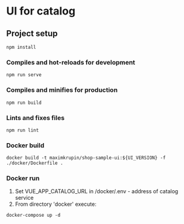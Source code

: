 # UI for catalog

## Project setup
```
npm install
```

### Compiles and hot-reloads for development
```
npm run serve
```

### Compiles and minifies for production
```
npm run build
```

### Lints and fixes files
```
npm run lint
```

### Docker build
```
docker build -t maximkrupin/shop-sample-ui:${UI_VERSION} -f ./docker/Dockerfile .
```

### Docker run
1) Set VUE_APP_CATALOG_URL in /docker/.env - address of catalog service
2) From directory 'docker' execute:
```
docker-compose up -d
```
